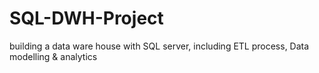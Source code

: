 # SQL-DWH-Project
building a data ware house with SQL server, including ETL process, Data modelling &amp; analytics
